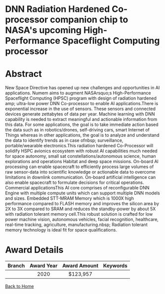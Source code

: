 
DNN Radiation Hardened Co-processor companion chip to NASA&#039;s upcoming High-Performance Spaceflight Computing processor
===========================================================================================================================

# Abstract


New Space Directive has opened up new challenges and opportunities in AI applications. Numem aims to augment NASArsquo;s High-Performance Spaceflight Computing (HPSC) program with design of radiation hardened amp; ultra-low power DNN Co-processor to enable AI applications.There is exponential increase in the use of sensors. These sensors and connected devices generate zettabytes of data per year. Machine learning with DNN capability is needed to extract meaningful and actionable information from this data. For some applications, the goal is to take immediate action based the data such as in robotics/drones, self-driving cars, smart Internet of Things whereas in other applications, the goal is to analyze and understand the data to identify trends as in case ofnbsp; surveillance, portable/wearable electronics.This radiation hardened Co-Processor will solidify HSPC avionics ecosystem with robust AI capabilities much needed for space autonomy, small sat constellations/autonomous science, human explorations and operations Habitat and deep space missions. On-board AI processing can enable spacecraft to efficiently process large volumes of raw sensor-data into scientific knowledge or actionable data to overcome limitations in downlink communication. On-board artificial intelligence can also enable spacecraft to formulate decisions for critical operations. Commercial applicationsThis AI core comprises of reconfigurable DNN Engine with multiple compute units which can support multiple DNN models and sizes. Embedded STT-MRAM Memory which is 1000X high performance compared to FLASH memory and improves the silicon area by 2X to 3X compared to SRAM and reduces the standby-power by about 5X with radiation tolerant memory cell.This robust solution is crafted for low power machine vision, autonomous vehicles, facial recognition, healthcare, real-time tracking, agriculture, manufacturing.nbsp; Radiation tolerant memory technology is ideal fit for space qualifications.  

# Award Details

|Branch|Award Year|Award Amount|Keywords|
| :---: | :---: | :---: | :---: |
||2020|$123,957||
  
  


[Back to Home](https://github.com/chrischow/dod_sbir_awards/Reports/CC/#674)